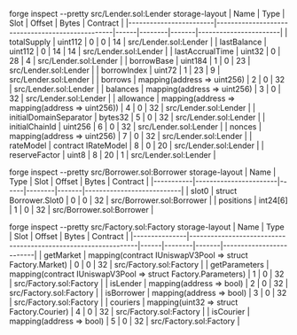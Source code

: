 forge inspect --pretty src/Lender.sol:Lender storage-layout
| Name                   | Type                                            | Slot | Offset | Bytes | Contract              |
|------------------------|-------------------------------------------------|------|--------|-------|-----------------------|
| totalSupply            | uint112                                         | 0    | 0      | 14    | src/Lender.sol:Lender |
| lastBalance            | uint112                                         | 0    | 14     | 14    | src/Lender.sol:Lender |
| lastAccrualTime        | uint32                                          | 0    | 28     | 4     | src/Lender.sol:Lender |
| borrowBase             | uint184                                         | 1    | 0      | 23    | src/Lender.sol:Lender |
| borrowIndex            | uint72                                          | 1    | 23     | 9     | src/Lender.sol:Lender |
| borrows                | mapping(address => uint256)                     | 2    | 0      | 32    | src/Lender.sol:Lender |
| balances               | mapping(address => uint256)                     | 3    | 0      | 32    | src/Lender.sol:Lender |
| allowance              | mapping(address => mapping(address => uint256)) | 4    | 0      | 32    | src/Lender.sol:Lender |
| initialDomainSeparator | bytes32                                         | 5    | 0      | 32    | src/Lender.sol:Lender |
| initialChainId         | uint256                                         | 6    | 0      | 32    | src/Lender.sol:Lender |
| nonces                 | mapping(address => uint256)                     | 7    | 0      | 32    | src/Lender.sol:Lender |
| rateModel              | contract IRateModel                             | 8    | 0      | 20    | src/Lender.sol:Lender |
| reserveFactor          | uint8                                           | 8    | 20     | 1     | src/Lender.sol:Lender |

forge inspect --pretty src/Borrower.sol:Borrower storage-layout
| Name      | Type                  | Slot | Offset | Bytes | Contract                  |
|-----------|-----------------------|------|--------|-------|---------------------------|
| slot0     | struct Borrower.Slot0 | 0    | 0      | 32    | src/Borrower.sol:Borrower |
| positions | int24[6]              | 1    | 0      | 32    | src/Borrower.sol:Borrower |

forge inspect --pretty src/Factory.sol:Factory storage-layout
| Name          | Type                                                          | Slot | Offset | Bytes | Contract                |
|---------------|---------------------------------------------------------------|------|--------|-------|-------------------------|
| getMarket     | mapping(contract IUniswapV3Pool => struct Factory.Market)     | 0    | 0      | 32    | src/Factory.sol:Factory |
| getParameters | mapping(contract IUniswapV3Pool => struct Factory.Parameters) | 1    | 0      | 32    | src/Factory.sol:Factory |
| isLender      | mapping(address => bool)                                      | 2    | 0      | 32    | src/Factory.sol:Factory |
| isBorrower    | mapping(address => bool)                                      | 3    | 0      | 32    | src/Factory.sol:Factory |
| couriers      | mapping(uint32 => struct Factory.Courier)                     | 4    | 0      | 32    | src/Factory.sol:Factory |
| isCourier     | mapping(address => bool)                                      | 5    | 0      | 32    | src/Factory.sol:Factory |

